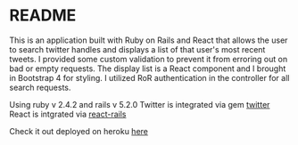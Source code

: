 # README

This is an application built with Ruby on Rails and React that allows the user to search twitter handles and displays a list of that user's most recent tweets. I provided some custom validation to prevent it from erroring out on bad or empty requests. The display list is a React component and I brought in Bootstrap 4 for styling. I utilized RoR authentication in the controller for all search requests. 

Using ruby v 2.4.2 and rails v 5.2.0
Twitter is integrated via gem <a href="https://www.rubydoc.info/gems/twitter"> twitter</a> 
React is intgrated via <a href="https://github.com/reactjs/react-rails"> react-rails</a>


Check it out deployed on heroku <a href="https://abby-twitter-user-test.herokuapp.com/"> here </a>